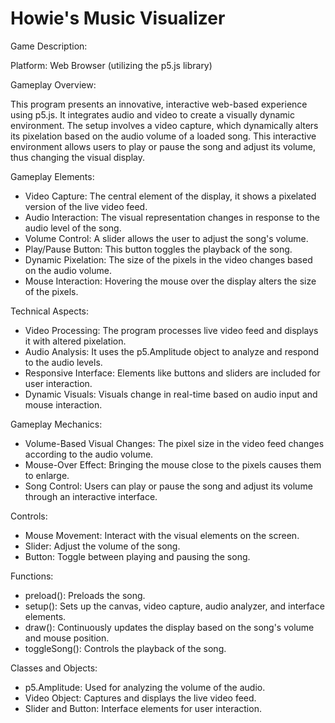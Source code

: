 # Howie's Music Visualizer

Game Description:

Platform: Web Browser (utilizing the p5.js library)

Gameplay Overview:

This program presents an innovative, interactive web-based experience using p5.js. It integrates audio and video to create a visually dynamic environment. The setup involves a video capture, which dynamically alters its pixelation based on the audio volume of a loaded song. This interactive environment allows users to play or pause the song and adjust its volume, thus changing the visual display.

Gameplay Elements:

- Video Capture: The central element of the display, it shows a pixelated version of the live video feed.
- Audio Interaction: The visual representation changes in response to the audio level of the song.
- Volume Control: A slider allows the user to adjust the song's volume.
- Play/Pause Button: This button toggles the playback of the song.
- Dynamic Pixelation: The size of the pixels in the video changes based on the audio volume.
- Mouse Interaction: Hovering the mouse over the display alters the size of the pixels.

Technical Aspects:

- Video Processing: The program processes live video feed and displays it with altered pixelation.
- Audio Analysis: It uses the p5.Amplitude object to analyze and respond to the audio levels.
- Responsive Interface: Elements like buttons and sliders are included for user interaction.
- Dynamic Visuals: Visuals change in real-time based on audio input and mouse interaction.

Gameplay Mechanics:

- Volume-Based Visual Changes: The pixel size in the video feed changes according to the audio volume.
- Mouse-Over Effect: Bringing the mouse close to the pixels causes them to enlarge.
- Song Control: Users can play or pause the song and adjust its volume through an interactive interface.

Controls:

- Mouse Movement: Interact with the visual elements on the screen.
- Slider: Adjust the volume of the song.
- Button: Toggle between playing and pausing the song.

Functions:

- preload(): Preloads the song.
- setup(): Sets up the canvas, video capture, audio analyzer, and interface elements.
- draw(): Continuously updates the display based on the song's volume and mouse position.
- toggleSong(): Controls the playback of the song.

Classes and Objects:

- p5.Amplitude: Used for analyzing the volume of the audio.
- Video Object: Captures and displays the live video feed.
- Slider and Button: Interface elements for user interaction.

